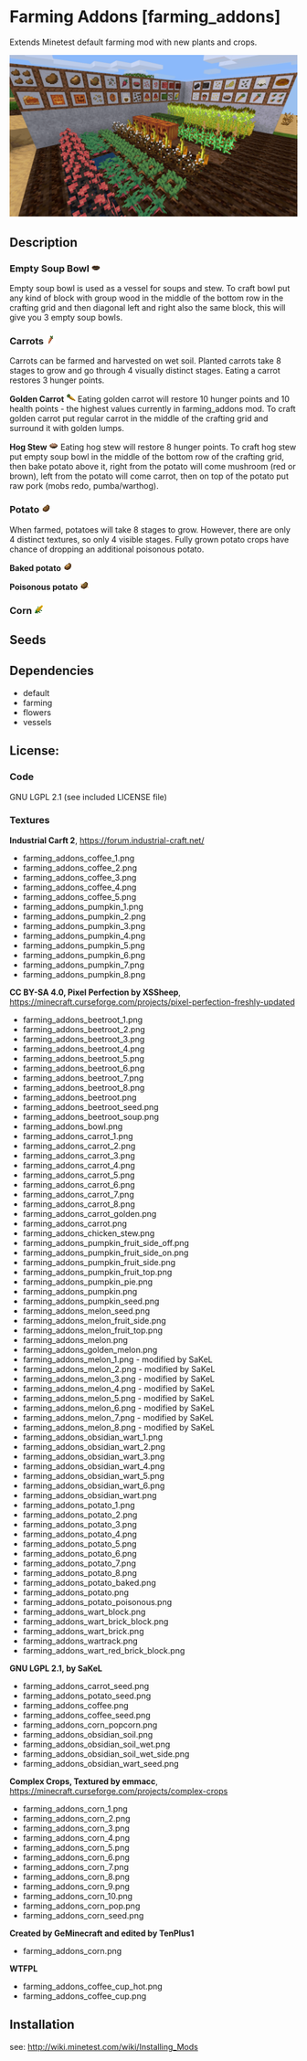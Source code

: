 # Farming Addons [farming_addons]
Extends Minetest default farming mod with new plants and crops.

![screenshot](screenshot.png)

## Description

### Empty Soup Bowl ![bowl](textures/farming_addons_bowl.png)
Empty soup bowl is used as a vessel for soups and stew. To craft bowl put any kind of block with group wood in the middle of the bottom row in the crafting grid and then diagonal left and right also the same block, this will give you 3 empty soup bowls.

### Carrots ![carrot](textures/farming_addons_carrot.png)
Carrots can be farmed and harvested on wet soil. Planted carrots take 8 stages to grow and go through 4 visually distinct stages.
Eating a carrot restores 3 hunger points.

**Golden Carrot** ![carrot_golden](textures/farming_addons_carrot_golden.png)
Eating golden carrot will restore 10 hunger points and 10 health points - the highest values currently in farming_addons mod.
To craft golden carrot put regular carrot in the middle of the crafting grid and surround it with golden lumps.

**Hog Stew** ![hog_stew](textures/farming_addons_hog_stew.png)
Eating hog stew will restore 8 hunger points. To craft hog stew put empty soup bowl in the middle of the bottom row of the crafting grid, then bake potato above it, right from the potato will come mushroom (red or brown), left from the potato will come carrot, then on top of the potato put raw pork (mobs redo, pumba/warthog).

### Potato ![potato](textures/farming_addons_potato.png)
When farmed, potatoes will take 8 stages to grow. However, there are only 4 distinct textures, so only 4 visible stages.
Fully grown potato crops have chance of dropping an additional poisonous potato.

**Baked potato** ![potato_baked](textures/farming_addons_potato_baked.png)

**Poisonous potato** ![potato_poisonous](textures/farming_addons_potato_poisonous.png)

### Corn ![screenshot](textures/farming_addons_corn.png)


## Seeds


## Dependencies
- default
- farming
- flowers
- vessels

## License:

### Code
GNU LGPL 2.1 (see included LICENSE file)

### Textures
**Industrial Carft 2**, https://forum.industrial-craft.net/
- farming_addons_coffee_1.png
- farming_addons_coffee_2.png
- farming_addons_coffee_3.png
- farming_addons_coffee_4.png
- farming_addons_coffee_5.png
- farming_addons_pumpkin_1.png
- farming_addons_pumpkin_2.png
- farming_addons_pumpkin_3.png
- farming_addons_pumpkin_4.png
- farming_addons_pumpkin_5.png
- farming_addons_pumpkin_6.png
- farming_addons_pumpkin_7.png
- farming_addons_pumpkin_8.png

**CC BY-SA 4.0, Pixel Perfection by XSSheep**, https://minecraft.curseforge.com/projects/pixel-perfection-freshly-updated
- farming_addons_beetroot_1.png
- farming_addons_beetroot_2.png
- farming_addons_beetroot_3.png
- farming_addons_beetroot_4.png
- farming_addons_beetroot_5.png
- farming_addons_beetroot_6.png
- farming_addons_beetroot_7.png
- farming_addons_beetroot_8.png
- farming_addons_beetroot.png
- farming_addons_beetroot_seed.png
- farming_addons_beetroot_soup.png
- farming_addons_bowl.png
- farming_addons_carrot_1.png
- farming_addons_carrot_2.png
- farming_addons_carrot_3.png
- farming_addons_carrot_4.png
- farming_addons_carrot_5.png
- farming_addons_carrot_6.png
- farming_addons_carrot_7.png
- farming_addons_carrot_8.png
- farming_addons_carrot_golden.png
- farming_addons_carrot.png
- farming_addons_chicken_stew.png
- farming_addons_pumpkin_fruit_side_off.png
- farming_addons_pumpkin_fruit_side_on.png
- farming_addons_pumpkin_fruit_side.png
- farming_addons_pumpkin_fruit_top.png
- farming_addons_pumpkin_pie.png
- farming_addons_pumpkin.png
- farming_addons_pumpkin_seed.png
- farming_addons_melon_seed.png
- farming_addons_melon_fruit_side.png
- farming_addons_melon_fruit_top.png
- farming_addons_melon.png
- farming_addons_golden_melon.png
- farming_addons_melon_1.png - modified by SaKeL
- farming_addons_melon_2.png - modified by SaKeL
- farming_addons_melon_3.png - modified by SaKeL
- farming_addons_melon_4.png - modified by SaKeL
- farming_addons_melon_5.png - modified by SaKeL
- farming_addons_melon_6.png - modified by SaKeL
- farming_addons_melon_7.png - modified by SaKeL
- farming_addons_melon_8.png - modified by SaKeL
- farming_addons_obsidian_wart_1.png
- farming_addons_obsidian_wart_2.png
- farming_addons_obsidian_wart_3.png
- farming_addons_obsidian_wart_4.png
- farming_addons_obsidian_wart_5.png
- farming_addons_obsidian_wart_6.png
- farming_addons_obsidian_wart.png
- farming_addons_potato_1.png
- farming_addons_potato_2.png
- farming_addons_potato_3.png
- farming_addons_potato_4.png
- farming_addons_potato_5.png
- farming_addons_potato_6.png
- farming_addons_potato_7.png
- farming_addons_potato_8.png
- farming_addons_potato_baked.png
- farming_addons_potato.png
- farming_addons_potato_poisonous.png
- farming_addons_wart_block.png
- farming_addons_wart_brick_block.png
- farming_addons_wart_brick.png
- farming_addons_wartrack.png
- farming_addons_wart_red_brick_block.png

**GNU LGPL 2.1, by SaKeL**
- farming_addons_carrot_seed.png
- farming_addons_potato_seed.png
- farming_addons_coffee.png
- farming_addons_coffee_seed.png
- farming_addons_corn_popcorn.png
- farming_addons_obsidian_soil.png
- farming_addons_obsidian_soil_wet.png
- farming_addons_obsidian_soil_wet_side.png
- farming_addons_obsidian_wart_seed.png

**Complex Crops, Textured by emmacc**, https://minecraft.curseforge.com/projects/complex-crops
- farming_addons_corn_1.png
- farming_addons_corn_2.png
- farming_addons_corn_3.png
- farming_addons_corn_4.png
- farming_addons_corn_5.png
- farming_addons_corn_6.png
- farming_addons_corn_7.png
- farming_addons_corn_8.png
- farming_addons_corn_9.png
- farming_addons_corn_10.png
- farming_addons_corn_pop.png
- farming_addons_corn_seed.png

**Created by GeMinecraft and edited by TenPlus1**
- farming_addons_corn.png

**WTFPL**
- farming_addons_coffee_cup_hot.png
- farming_addons_coffee_cup.png

## Installation
see: http://wiki.minetest.com/wiki/Installing_Mods
